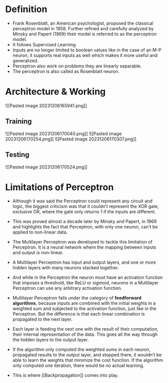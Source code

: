 # Definition
- Frank Rosenblatt, an American psychologist, proposed the classical perceptron model in 1958. Further refined and carefully analyzed by Minsky and Papert (1969) their model is referred to as the perceptron model.
- It follows Supervised Learning
- Inputs are no longer limited to boolean values like in the case of an M-P neuron, it supports real inputs as well which makes it more useful and generalized.
- Perceptron also work on problems they are linearly separable.
- The perceptron is also called as Rosenblatt neuron.

# Architecture & Working
![[Pasted image 20231206165941.png]]


## Training
![[Pasted image 20231206170040.png]]
![[Pasted image 20231206170254.png]]
![[Pasted image 20231206170307.png]]


## Testing
![[Pasted image 20231206170524.png]]





# Limitations of Perceptron
- Although it was said the Perceptron could represent any circuit and logic, the biggest criticism was that it couldn’t represent the XOR gate, exclusive OR, where the gate only returns 1 if the inputs are different.

- This was proved almost a decade later by Minsky and Papert, in 1969 and highlights the fact that Perceptron, with only one neuron, can’t be applied to non-linear data.

- The Multilayer Perceptron was developed to tackle this limitation of Perceptron. It is a neural network where the mapping between inputs and output is non-linear.

- A Multilayer Perceptron has input and output layers, and one or more hidden layers with many neurons stacked together.

- And while in the Perceptron the neuron must have an activation function that imposes a threshold, like ReLU or sigmoid, neurons in a Multilayer Perceptron can use any arbitrary activation function.

- Multilayer Perceptron falls under the category of **feedforward algorithms**, because inputs are combined with the initial weights in a weighted sum and subjected to the activation function, just like in the Perceptron. But the difference is that each linear combination is propagated to the next layer.

- Each layer is feeding the next one with the result of their computation, their internal representation of the data. This goes all the way through the hidden layers to the output layer.

- If the algorithm only computed the weighted sums in each neuron, propagated results to the output layer, and stopped there, it wouldn’t be able to learn the weights that minimize the cost function. If the algorithm only computed one iteration, there would be no actual learning.

- This is where [[Backpropagation]] comes into play.



